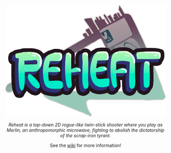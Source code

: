 <div align="center">

![](https://raw.githubusercontent.com/JarrydWorland/2021_Capstone_GP2_Team/wiki-images/Non-Unity%20Files/Concept_Art/logo.png)

<i>Reheat is a top-down 2D rogue-like twin-stick shooter where you play as Merlin, an anthropomorphic microwave, fighting to abolish the dictatorship of the scrap-iron tyrant.</i>

See the [wiki](https://github.com/JarrydWorland/2021_Capstone_GP2_Team/wiki) for more information!

</div>
